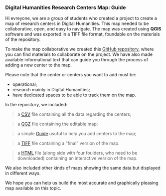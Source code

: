 ###  Digital Humanities Research Centers Map: Guide 
Hi evreyone, we are a group of students who created a project to create a map of research centers in Digital Humanities. This map needed to be collaborative, open, and easy to navigate. The map was created using **QGIS** software and was exported in a TIFF file format, foundable on the materials of the repository.

To make the map collaborative we created this [GitHub repository](https://github.com/DHMap/DH-Research-Centers-Map), where you can find materials to collaborate on the project. We have also made available informational text that can guide you through the process of adding a new center to the map. 


Please note that the center or centers you want to add must be:

<ul>
  
  <li> operational;</li>

  <li> research mainly in Digital Humanities;</li>

  <li> have dedicated spaces to be able to track them on the map. </li>

</ul>


In the repository, we included: 

 > a [CSV](https://github.com/DHMap/DH-Research-Centers-Map/blob/main/DH%20Centers.csv) file containing all the data regarding the centers;</li>

 > a [QGZ](https://github.com/DHMap/DH-Research-Centers-Map/blob/main/DH%20Centers%20Map.qgz) file containing the editable map;</li>
    
 >  a simple [Guide](https://github.com/DHMap/DH-Research-Centers-Map/blob/main/Map.pdf) usuful to help you add centers to the map; </li>
  
 >  a [TIFF](https://github.com/DHMap/DH-Research-Centers-Map/blob/main/DH%20centers%20mao.tiff) file containing a "final" version of the map.

 > a [HTML](https://github.com/DHMap/DH-Research-Centers-Map/blob/main/Interactive%20Map/index.html) file (along side with four foulders, who need to be downloaded) containing an interactive version of the map. 



We also included other kinds of maps showing the same data but displayed in different ways. 

We hope you can help us build the most accurate and graphically pleasing map available on this topic. 
